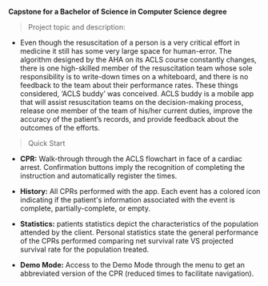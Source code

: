 **Capstone for a Bachelor of Science in Computer Science degree**

>Project topic and description:

- Even though the resuscitation of a person is a very critical effort in medicine it still has some very large space for human-error. The algorithm designed by the AHA on its ACLS course constantly changes, there is one high-skilled member of the resuscitation team whose sole responsibility is to write-down times on a whiteboard, and there is no feedback to the team about their performance rates. These things considered, ‘ACLS buddy’ was conceived. ACLS buddy is a mobile app that will assist resuscitation teams on the decision-making process, release one member of the team of his/her current duties, improve the accuracy of the patient’s records, and provide feedback about the outcomes of the efforts.

>Quick Start

- **CPR:** Walk-through through the ACLS flowchart in face of a cardiac arrest. Confirmation buttons imply the recognition of completing the instruction and automatically register the times.

- **History:** All CPRs performed with the app. Each event has a colored icon indicating if the patient's information associated with the event is complete, partially-complete, or empty.

- **Statistics:** patients statistics depict the characteristics of the population attended by the client. Personal statistics state the general performance of the CPRs performed comparing net survival rate VS projected survival rate for the population treated. 

- **Demo Mode:** Access to the Demo Mode through the menu to get an abbreviated version of the CPR (reduced times to facilitate navigation).
